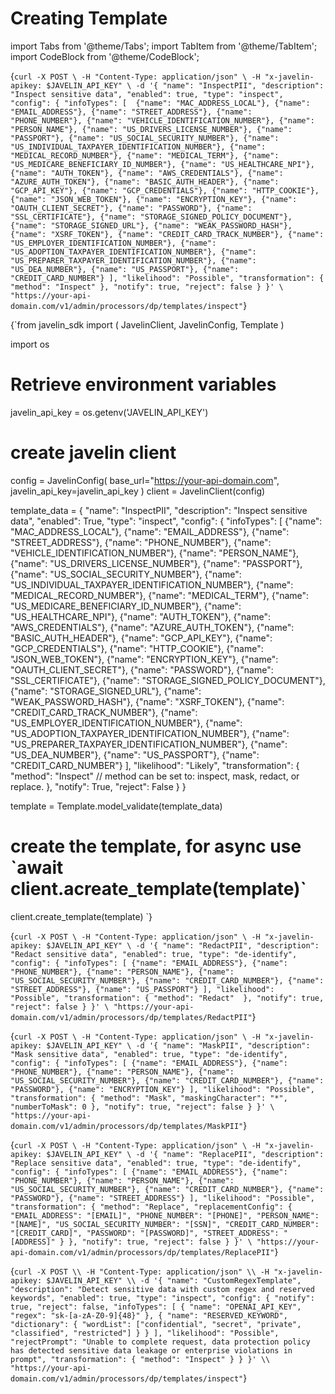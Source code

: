 # Creating Template
import Tabs from '@theme/Tabs';
import TabItem from '@theme/TabItem';
import CodeBlock from '@theme/CodeBlock';

<Tabs>
<TabItem value="shell" label="Using cURL">

<CodeBlock
  language="python">
  {`
curl -X POST \
-H "Content-Type: application/json" \
-H "x-javelin-apikey: $JAVELIN_API_KEY" \
-d '{
        "name": "InspectPII",
        "description": "Inspect sensitive data",
        "enabled": true,
        "type": "inspect",
        "config": {
            "infoTypes": [ 
                {"name": "MAC_ADDRESS_LOCAL"},
                {"name": "EMAIL_ADDRESS"},
                {"name": "STREET_ADDRESS"},
                {"name": "PHONE_NUMBER"},
                {"name": "VEHICLE_IDENTIFICATION_NUMBER"},
                {"name": "PERSON_NAME"},
                {"name": "US_DRIVERS_LICENSE_NUMBER"},
                {"name": "PASSPORT"},
                {"name": "US_SOCIAL_SECURITY_NUMBER"},
                {"name": "US_INDIVIDUAL_TAXPAYER_IDENTIFICATION_NUMBER"},
                {"name": "MEDICAL_RECORD_NUMBER"},
                {"name": "MEDICAL_TERM"},
                {"name": "US_MEDICARE_BENEFICIARY_ID_NUMBER"},
                {"name": "US_HEALTHCARE_NPI"},
                {"name": "AUTH_TOKEN"},
                {"name": "AWS_CREDENTIALS"},
                {"name": "AZURE_AUTH_TOKEN"},
                {"name": "BASIC_AUTH_HEADER"},
                {"name": "GCP_API_KEY"},
                {"name": "GCP_CREDENTIALS"},
                {"name": "HTTP_COOKIE"},
                {"name": "JSON_WEB_TOKEN"},
                {"name": "ENCRYPTION_KEY"},
                {"name": "OAUTH_CLIENT_SECRET"},
                {"name": "PASSWORD"},
                {"name": "SSL_CERTIFICATE"},
                {"name": "STORAGE_SIGNED_POLICY_DOCUMENT"},
                {"name": "STORAGE_SIGNED_URL"},
                {"name": "WEAK_PASSWORD_HASH"},
                {"name": "XSRF_TOKEN"},
                {"name": "CREDIT_CARD_TRACK_NUMBER"},
                {"name": "US_EMPLOYER_IDENTIFICATION_NUMBER"},
                {"name": "US_ADOPTION_TAXPAYER_IDENTIFICATION_NUMBER"},
                {"name": "US_PREPARER_TAXPAYER_IDENTIFICATION_NUMBER"},
                {"name": "US_DEA_NUMBER"},
                {"name": "US_PASSPORT"},
                {"name": "CREDIT_CARD_NUMBER"}
            ],
            "likelihood": "Possible",
            "transformation": {
                "method": "Inspect"
            },
            "notify": true,
            "reject": false
        }
}' \
"https://your-api-domain.com/v1/admin/processors/dp/templates/inspect"
`}
</CodeBlock>

</TabItem>

<TabItem value="py" label="Using python SDK">

<CodeBlock
  language="python"
  title="Javelin Template Example"
  showLineNumbers>
  {`from javelin_sdk import (
    JavelinClient,
    JavelinConfig,
    Template
)

import os
    
# Retrieve environment variables
javelin_api_key = os.getenv('JAVELIN_API_KEY')

# create javelin client
config = JavelinConfig(
    base_url="https://your-api-domain.com",
    javelin_api_key=javelin_api_key
)
client = JavelinClient(config)

template_data = {
        "name": "InspectPII",
        "description": "Inspect sensitive data",
        "enabled": True,
        "type": "inspect",
        "config": {
            "infoTypes": [
                {"name": "MAC_ADDRESS_LOCAL"},
                {"name": "EMAIL_ADDRESS"},
                {"name": "STREET_ADDRESS"},
                {"name": "PHONE_NUMBER"},
                {"name": "VEHICLE_IDENTIFICATION_NUMBER"},
                {"name": "PERSON_NAME"},
                {"name": "US_DRIVERS_LICENSE_NUMBER"},
                {"name": "PASSPORT"},
                {"name": "US_SOCIAL_SECURITY_NUMBER"},
                {"name": "US_INDIVIDUAL_TAXPAYER_IDENTIFICATION_NUMBER"},
                {"name": "MEDICAL_RECORD_NUMBER"},
                {"name": "MEDICAL_TERM"},
                {"name": "US_MEDICARE_BENEFICIARY_ID_NUMBER"},
                {"name": "US_HEALTHCARE_NPI"},
                {"name": "AUTH_TOKEN"},
                {"name": "AWS_CREDENTIALS"},
                {"name": "AZURE_AUTH_TOKEN"},
                {"name": "BASIC_AUTH_HEADER"},
                {"name": "GCP_API_KEY"},
                {"name": "GCP_CREDENTIALS"},
                {"name": "HTTP_COOKIE"},
                {"name": "JSON_WEB_TOKEN"},
                {"name": "ENCRYPTION_KEY"},
                {"name": "OAUTH_CLIENT_SECRET"},
                {"name": "PASSWORD"},
                {"name": "SSL_CERTIFICATE"},
                {"name": "STORAGE_SIGNED_POLICY_DOCUMENT"},
                {"name": "STORAGE_SIGNED_URL"},
                {"name": "WEAK_PASSWORD_HASH"},
                {"name": "XSRF_TOKEN"},
                {"name": "CREDIT_CARD_TRACK_NUMBER"},
                {"name": "US_EMPLOYER_IDENTIFICATION_NUMBER"},
                {"name": "US_ADOPTION_TAXPAYER_IDENTIFICATION_NUMBER"},
                {"name": "US_PREPARER_TAXPAYER_IDENTIFICATION_NUMBER"},
                {"name": "US_DEA_NUMBER"},
                {"name": "US_PASSPORT"},
                {"name": "CREDIT_CARD_NUMBER"}
            ],
            "likelihood": "Likely",
            "transformation": {
                "method": "Inspect" // method can be set to: inspect, mask, redact, or replace.
            },
            "notify": True,
            "reject": False
        }
}

template = Template.model_validate(template_data)

# create the template, for async use \`await client.acreate_template(template)\`
client.create_template(template)
`}
</CodeBlock>


</TabItem>

<TabItem value="redact" label="Template with Redact Method">

<CodeBlock
  language="python">
  {`
curl -X POST \
-H "Content-Type: application/json" \
-H "x-javelin-apikey: $JAVELIN_API_KEY" \
-d '{
        "name": "RedactPII",
        "description": "Redact sensitive data",
        "enabled": true,
        "type": "de-identify",
        "config": {
            "infoTypes": [
                {"name": "EMAIL_ADDRESS"},
                {"name": "PHONE_NUMBER"},
                {"name": "PERSON_NAME"},
                {"name": "US_SOCIAL_SECURITY_NUMBER"},
                {"name": "CREDIT_CARD_NUMBER"},
                {"name": "STREET_ADDRESS"},
                {"name": "US_PASSPORT"}
            ],
            "likelihood": "Possible",
            "transformation": {
                "method": "Redact" 
            },
            "notify": true,
            "reject": false
        }
}' \
"https://your-api-domain.com/v1/admin/processors/dp/templates/RedactPII"
`}
</CodeBlock>

</TabItem>

<TabItem value="mask" label="Template with Mask Method">

<CodeBlock
  language="python">
  {`
curl -X POST \
-H "Content-Type: application/json" \
-H "x-javelin-apikey: $JAVELIN_API_KEY" \
-d '{
        "name": "MaskPII",
        "description": "Mask sensitive data",
        "enabled": true,
        "type": "de-identify",
        "config": {
            "infoTypes": [
                {"name": "EMAIL_ADDRESS"},
                {"name": "PHONE_NUMBER"},
                {"name": "PERSON_NAME"},
                {"name": "US_SOCIAL_SECURITY_NUMBER"},
                {"name": "CREDIT_CARD_NUMBER"},
                {"name": "PASSWORD"},
                {"name": "ENCRYPTION_KEY"}
            ],
            "likelihood": "Possible",
            "transformation": {
                "method": "Mask",
                "maskingCharacter": "*",
                "numberToMask": 0
            },
            "notify": true,
            "reject": false
        }
}' \
"https://your-api-domain.com/v1/admin/processors/dp/templates/MaskPII"
`}
</CodeBlock>

</TabItem>

<TabItem value="replace" label="Template with Replace Method">

<CodeBlock
  language="python">
  {`
curl -X POST \
-H "Content-Type: application/json" \
-H "x-javelin-apikey: $JAVELIN_API_KEY" \
-d '{
        "name": "ReplacePII",
        "description": "Replace sensitive data",
        "enabled": true,
        "type": "de-identify",
        "config": {
            "infoTypes": [
                {"name": "EMAIL_ADDRESS"},
                {"name": "PHONE_NUMBER"},
                {"name": "PERSON_NAME"},
                {"name": "US_SOCIAL_SECURITY_NUMBER"},
                {"name": "CREDIT_CARD_NUMBER"},
                {"name": "PASSWORD"},
                {"name": "STREET_ADDRESS"}
            ],
            "likelihood": "Possible",
            "transformation": {
                "method": "Replace",
                "replacementConfig": {
                    "EMAIL_ADDRESS": "[EMAIL]",
                    "PHONE_NUMBER": "[PHONE]",
                    "PERSON_NAME": "[NAME]",
                    "US_SOCIAL_SECURITY_NUMBER": "[SSN]",
                    "CREDIT_CARD_NUMBER": "[CREDIT_CARD]",
                    "PASSWORD": "[PASSWORD]",
                    "STREET_ADDRESS": "[ADDRESS]"
                }
            },
            "notify": true,
            "reject": false
        }
}' \
"https://your-api-domain.com/v1/admin/processors/dp/templates/ReplacePII"
`}
</CodeBlock>

</TabItem>

<TabItem value="regex" label="Template with Custom Regex">

<CodeBlock
  language="python">
  {`
curl -X POST \\
-H "Content-Type: application/json" \\
-H "x-javelin-apikey: $JAVELIN_API_KEY" \\
-d '{
    "name": "CustomRegexTemplate",
    "description": "Detect sensitive data with custom regex and reserved keywords",
    "enabled": true,
    "type": "inspect",
    "config": {
        "notify": true,
        "reject": false,
        "infoTypes": [
            {
                "name": "OPENAI_API_KEY",
                "regex": "sk-[a-zA-Z0-9]{48}"
            },
            {
                "name": "RESERVED_KEYWORD",
                "dictionary": {
                    "wordList": ["confidential", "secret", "private", "classified", "restricted"]
                }
            }
        ],
        "likelihood": "Possible",
        "rejectPrompt": "Unable to complete request, data protection policy has detected sensitive data leakage or enterprise violations in prompt",
        "transformation": {
            "method": "Inspect"
        }
    }
}' \\
"https://your-api-domain.com/v1/admin/processors/dp/templates/inspect"
`}
</CodeBlock>

</TabItem>

</Tabs>